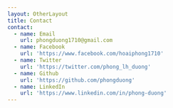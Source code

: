 ```yaml
---
layout: OtherLayout
title: Contact
contact:
  - name: Email
    url: phongduong1710@gmail.com
  - name: Facebook
    url: 'https://www.facebook.com/hoaiphong1710'
  - name: Twitter
    url: 'https://twitter.com/phong_lh_duong'
  - name: Github
    url: 'https://github.com/phongduong'
  - name: LinkedIn
    url: 'https://www.linkedin.com/in/phong-duong'
---
```


